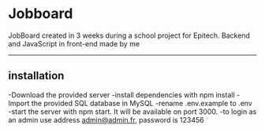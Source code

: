# Jobboard

JobBoard created in 3 weeks during a school project for Epitech.
Backend and JavaScript in front-end made by me

---

## installation

-Download the provided server
-install dependencies with npm install
-Import the provided SQL database in MySQL
-rename .env.example to .env
-start the server with npm start. It will be available on port 3000.
-to login as an admin use address admin@admin.fr, password is 123456
